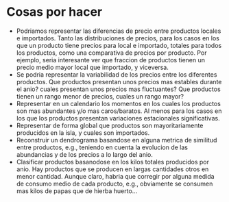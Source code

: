 # Cosas por hacer
* Podriamos representar las diferencias de precio entre productos locales e importados. Tanto las distribuciones de precios, para los casos en los que un producto tiene precios para local e importado, totales para todos los productos, como una comparativa de precios por producto. Por ejemplo, seria interesante ver que fraccion de productos tienen un precio medio mayor local que importado, y viceversa.
* Se podria representar la variabilidad de los precios entre los diferentes productos. Que productos presentan unos precios mas estables durante el anio? cuales presentan unos precios mas fluctuantes? Que productos tienen un rango menor de precios, cuales un rango mayor?
* Representar en un calendario los momentos en los cuales los productos son mas abundantes y/o mas caros/baratos. Al menos para los casos en los que los productos presentan variaciones estacionales significativas.
* Representar de forma global que productos son mayoritariamente producidos en la isla, y cuales son importados.
* Reconstruir un dendrograma  basandose en alguna metrica de similitud entre productos, e.g., teniendo en cuenta la evolucion de las abundancias y de los precios a lo largo del anio.
* Clasificar productos basanodose en los kilos totales producidos por anio. Hay productos que se producen en largas cantidades otros en menor cantidad. Aunque claro, habria que corregir por alguna medida de consumo medio de cada producto, e.g., obviamente se consumen mas kilos de papas que de hierba huerto...
